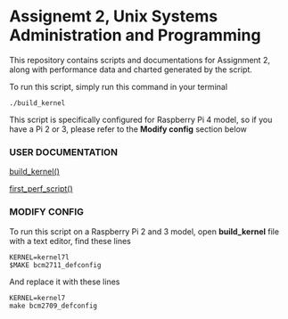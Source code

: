 
#   Assignemt 2, Unix Systems Administration and Programming


  This repository contains scripts and documentations for Assignment 2, along with performance data and charted generated by the script.

  To run this script, simply run this command in your terminal

	./build_kernel

  This script is specifically configured for Raspberry Pi 4 model, so if you have a Pi 2 or 3, please refer to the **Modify config** section below 

### **USER DOCUMENTATION**

  [build_kernel()](build_kernel.md)

  [first_perf_script()](first_perf_script.md)


### **MODIFY CONFIG**

  To run this script on a Raspberry Pi 2 and 3 model, open **build_kernel** file with a text editor, find these lines
	
	KERNEL=kernel7l
	$MAKE bcm2711_defconfig
  
  And replace it with these lines
	 
	KERNEL=kernel7
	make bcm2709_defconfig